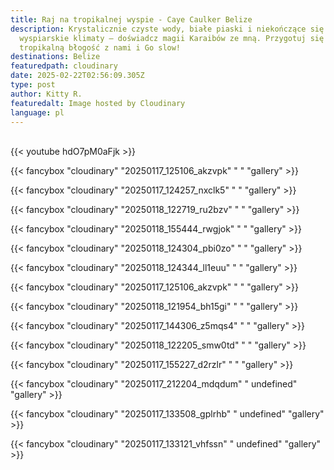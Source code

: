 ```yaml
---
title: Raj na tropikalnej wyspie - Caye Caulker Belize
description: Krystalicznie czyste wody, białe piaski i niekończące się
  wyspiarskie klimaty — doświadcz magii Karaibów ze mną. Przygotuj się na czystą
  tropikalną błogość z nami i Go slow!
destinations: Belize
featuredpath: cloudinary
date: 2025-02-22T02:56:09.305Z
type: post
author: Kitty R.
featuredalt: Image hosted by Cloudinary
language: pl
---
```

<br>{{< youtube hdO7pM0aFjk >}}</br>

{{< fancybox "cloudinary" "20250117_125106_akzvpk" " " "gallery" >}}

{{< fancybox "cloudinary" "20250117_124257_nxclk5" " " "gallery" >}}

{{< fancybox "cloudinary" "20250118_122719_ru2bzv" "  " "gallery" >}}

{{< fancybox "cloudinary" "20250118_155444_rwgjok" "  " "gallery" >}}

{{< fancybox "cloudinary" "20250118_124304_pbi0zo" " " "gallery" >}}

{{< fancybox "cloudinary" "20250118_124344_ll1euu" "   " "gallery" >}}

{{< fancybox "cloudinary" "20250117_125106_akzvpk" " " "gallery" >}}

{{< fancybox "cloudinary" "20250118_121954_bh15gi" "  " "gallery" >}}

{{< fancybox "cloudinary" "20250117_144306_z5mqs4" "  " "gallery" >}}

{{< fancybox "cloudinary" "20250118_122205_smw0td" "  " "gallery" >}}

{{< fancybox "cloudinary" "20250117_155227_d2rzlr" " " "gallery" >}}

{{< fancybox "cloudinary" "20250117_212204_mdqdum" "  undefined" "gallery" >}}

{{< fancybox "cloudinary" "20250117_133508_gplrhb" "  undefined" "gallery" >}}

{{< fancybox "cloudinary" "20250117_133121_vhfssn" "  undefined" "gallery" >}}